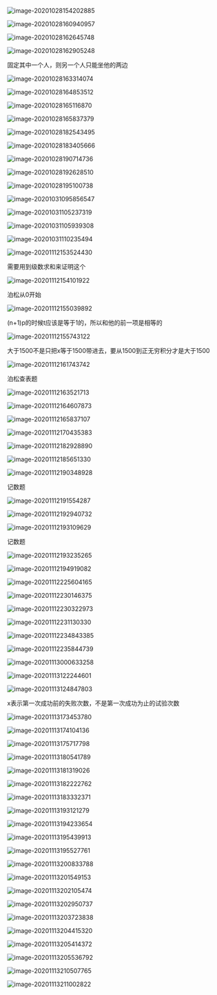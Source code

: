 ![image-20201028154202885](/home/sheep/.config/Typora/typora-user-images/image-20201028154202885.png)

![image-20201028160940957](/home/sheep/.config/Typora/typora-user-images/image-20201028160940957.png)

![image-20201028162645748](/home/sheep/.config/Typora/typora-user-images/image-20201028162645748.png)

![image-20201028162905248](/home/sheep/.config/Typora/typora-user-images/image-20201028162905248.png)

固定其中一个人，则另一个人只能坐他的两边

![image-20201028163314074](/home/sheep/.config/Typora/typora-user-images/image-20201028163314074.png)

![image-20201028164853512](/home/sheep/.config/Typora/typora-user-images/image-20201028164853512.png)

![image-20201028165116870](/home/sheep/.config/Typora/typora-user-images/image-20201028165116870.png)

![image-20201028165837379](/home/sheep/.config/Typora/typora-user-images/image-20201028165837379.png)

![image-20201028182543495](/home/sheep/.config/Typora/typora-user-images/image-20201028182543495.png)

![image-20201028183405666](/home/sheep/.config/Typora/typora-user-images/image-20201028185034150.png)



![image-20201028190714736](/home/sheep/.config/Typora/typora-user-images/image-20201028190714736.png)

![image-20201028192628510](/home/sheep/.config/Typora/typora-user-images/image-20201028192628510.png)

![image-20201028195100738](/home/sheep/.config/Typora/typora-user-images/image-20201028195100738.png)

![image-20201031095856547](/home/sheep/.config/Typora/typora-user-images/image-20201031095856547.png)

![image-20201031105237319](/home/sheep/.config/Typora/typora-user-images/image-20201031105237319.png)

![image-20201031105939308](/home/sheep/.config/Typora/typora-user-images/image-20201031105939308.png)

![image-20201031110235494](/home/sheep/.config/Typora/typora-user-images/image-20201031110235494.png)

![image-20201112153524430](/home/sheep/.config/Typora/typora-user-images/image-20201112153524430.png)

需要用到级数求和来证明这个

![image-20201112154101922](/home/sheep/.config/Typora/typora-user-images/image-20201112154101922.png)

泊松从0开始

![image-20201112155039892](/home/sheep/.config/Typora/typora-user-images/image-20201112155039892.png)

(n+1)p的时候t应该是等于1的，所以和他的前一项是相等的

![image-20201112155743122](/home/sheep/.config/Typora/typora-user-images/image-20201112155743122.png)

大于1500不是只把x等于1500带进去，要从1500到正无穷积分才是大于1500

![image-20201112161743742](/home/sheep/.config/Typora/typora-user-images/image-20201112161743742.png)

泊松查表题

![image-20201112163521713](/home/sheep/.config/Typora/typora-user-images/image-20201112163521713.png)

![image-20201112164607873](/home/sheep/.config/Typora/typora-user-images/image-20201112164607873.png)

![image-20201112165837107](/home/sheep/.config/Typora/typora-user-images/image-20201112165837107.png)

![image-20201112170435383](/home/sheep/.config/Typora/typora-user-images/image-20201112170435383.png)

![image-20201112182928890](/home/sheep/.config/Typora/typora-user-images/image-20201112182928890.png)

![image-20201112185651330](/home/sheep/.config/Typora/typora-user-images/image-20201112185651330.png)

![image-20201112190348928](/home/sheep/.config/Typora/typora-user-images/image-20201112190348928.png)

记数题

![image-20201112191554287](/home/sheep/.config/Typora/typora-user-images/image-20201112191554287.png)

![image-20201112192940732](/home/sheep/.config/Typora/typora-user-images/image-20201112192940732.png)

![image-20201112193109629](/home/sheep/.config/Typora/typora-user-images/image-20201112193109629.png)

记数题

![image-20201112193235265](/home/sheep/.config/Typora/typora-user-images/image-20201112193235265.png)

![image-20201112194919082](/home/sheep/.config/Typora/typora-user-images/image-20201112194919082.png)

![image-20201112225604165](/home/sheep/.config/Typora/typora-user-images/image-20201112225604165.png)

![image-20201112230146375](/home/sheep/.config/Typora/typora-user-images/image-20201112230146375.png)

![image-20201112230322973](/home/sheep/.config/Typora/typora-user-images/image-20201112230322973.png)

![image-20201112231130330](/home/sheep/.config/Typora/typora-user-images/image-20201112231130330.png)

![image-20201112234843385](/home/sheep/.config/Typora/typora-user-images/image-20201112234843385.png)

![image-20201112235844739](/home/sheep/.config/Typora/typora-user-images/image-20201112235844739.png)

![image-20201113000633258](/home/sheep/.config/Typora/typora-user-images/image-20201113000633258.png)



![image-20201113122244601](/home/sheep/.config/Typora/typora-user-images/image-20201113122244601.png)

![image-20201113124847803](/home/sheep/.config/Typora/typora-user-images/image-20201113124847803.png)

x表示第一次成功前的失败次数，不是第一次成功为止的试验次数

![image-20201113173453780](/home/sheep/.config/Typora/typora-user-images/image-20201113173453780.png)

![image-20201113174104136](/home/sheep/.config/Typora/typora-user-images/image-20201113174104136.png)

![image-20201113175717798](/home/sheep/.config/Typora/typora-user-images/image-20201113175717798.png)

![image-20201113180541789](/home/sheep/.config/Typora/typora-user-images/image-20201113180541789.png)

![image-20201113181319026](/home/sheep/.config/Typora/typora-user-images/image-20201113181319026.png)

![image-20201113182222762](/home/sheep/.config/Typora/typora-user-images/image-20201113182222762.png)

![image-20201113183332371](/home/sheep/.config/Typora/typora-user-images/image-20201113183332371.png)

![image-20201113193121279](/home/sheep/.config/Typora/typora-user-images/image-20201113193121279.png)

![image-20201113194233654](/home/sheep/.config/Typora/typora-user-images/image-20201113194233654.png)

![image-20201113195439913](/home/sheep/.config/Typora/typora-user-images/image-20201113195439913.png)

![image-20201113195527761](/home/sheep/.config/Typora/typora-user-images/image-20201113195527761.png)

![image-20201113200833788](/home/sheep/.config/Typora/typora-user-images/image-20201113200833788.png)

![image-20201113201549153](/home/sheep/.config/Typora/typora-user-images/image-20201113201549153.png)

![image-20201113202105474](/home/sheep/.config/Typora/typora-user-images/image-20201113202105474.png)

![image-20201113202950737](/home/sheep/.config/Typora/typora-user-images/image-20201113202950737.png)

![image-20201113203723838](/home/sheep/.config/Typora/typora-user-images/image-20201113203723838.png)

![image-20201113204415320](/home/sheep/.config/Typora/typora-user-images/image-20201113204415320.png)

![image-20201113205414372](/home/sheep/.config/Typora/typora-user-images/image-20201113205414372.png)

![image-20201113205536792](/home/sheep/.config/Typora/typora-user-images/image-20201113205536792.png)

![image-20201113210507765](/home/sheep/.config/Typora/typora-user-images/image-20201113210507765.png)

![image-20201113211002822](/home/sheep/.config/Typora/typora-user-images/image-20201113211002822.png)

